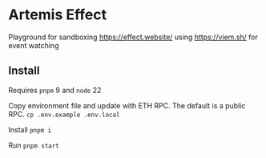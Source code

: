 # Artemis Effect

Playground for sandboxing https://effect.website/ using https://viem.sh/ for event watching

## Install

Requires `pnpm` 9 and `node` 22

Copy environment file and update with ETH RPC. The default is a public RPC.
`cp .env.example .env.local`

Install
`pnpm i`

Run
`pnpm start`
